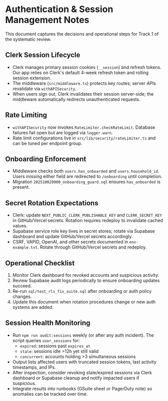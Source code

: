 # Authentication & Session Management Notes

This document captures the decisions and operational steps for Track 1 of the systematic review.

## Clerk Session Lifecycle
- Clerk manages primary session cookies (`__session`) and refresh tokens. Our app relies on Clerk's default 4-week refresh token and rolling session extension.
- The middleware (`src/middleware.ts`) protects key routes; server APIs revalidate via `withAPISecurity`.
- When users sign out, Clerk invalidates their session server-side; the middleware automatically redirects unauthenticated requests.

## Rate Limiting
- `withAPISecurity` now invokes `RateLimiter.checkRateLimit`. Database failures fail open but are logged via `logger.warn`.
- Rate limit configurations live in `src/lib/security/rateLimiter.ts` and can be tuned per endpoint group.

## Onboarding Enforcement
- Middleware checks both `users.has_onboarded` and `users.household_id`. Users missing either field are redirected to `/onboarding` until completion.
- Migration `202510020900_onboarding_guard.sql` ensures `has_onboarded` is present.

## Secret Rotation Expectations
- Clerk: update `NEXT_PUBLIC_CLERK_PUBLISHABLE_KEY` and `CLERK_SECRET_KEY` in GitHub/Vercel secrets. Rotation requires redeploy to invalidate cached values.
- Supabase service role key lives in secret stores; rotate via Supabase dashboard and update GitHub/Vercel secrets accordingly.
- CSRF, VAPID, OpenAI, and other secrets documented in `env-example.txt`. Rotate through GitHub/Vercel secrets and redeploy.

## Operational Checklist
1. Monitor Clerk dashboard for revoked accounts and suspicious activity.
2. Review Supabase audit logs periodically to ensure onboarding updates succeed.
3. Re-run `sql/test_rls_fix_suite.sql` after onboarding or auth policy changes.
4. Update this document when rotation procedures change or new auth systems are added.

## Session Health Monitoring
- Run `npm run audit:sessions` weekly (or after any auth incident). The script queries `user_sessions` for:
  - `expired`: sessions past `expires_at`
  - `stale`: sessions idle >12h yet still valid
  - `concurrent`: accounts holding >3 simultaneous sessions
- Output lists affected users with truncated session tokens, last activity timestamps, and IPs.
- After inspection, consider revoking stale/expired sessions via Clerk dashboard or Supabase cleanup and notify impacted users if suspicious.
- Integrate results into runbooks (GSuite sheet or PagerDuty note) so anomalies can be tracked over time.
